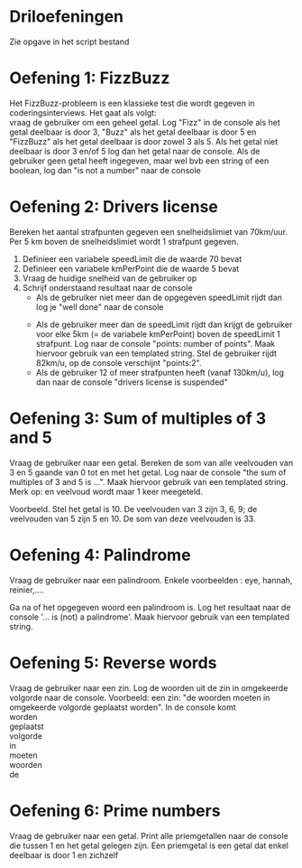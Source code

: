 # Driloefeningen
Zie opgave in het script bestand

# Oefening 1: FizzBuzz

Het FizzBuzz-probleem is een klassieke test die wordt gegeven in coderingsinterviews. Het gaat als volgt:  
vraag de gebruiker om een geheel getal. Log "Fizz" in de console als het getal deelbaar is door 3, "Buzz" als het getal deelbaar is door 5 en "FizzBuzz" als het getal deelbaar is door zowel 3 als 5. Als het getal niet deelbaar is door 3 en/of 5 log dan het getal naar de console. Als de gebruiker geen getal heeft ingegeven, maar wel bvb een string of een boolean, log dan "is not a number" naar de console

# Oefening 2: Drivers license

Bereken het aantal strafpunten gegeven een snelheidslimiet van 70km/uur. Per 5 km boven de snelheidslimiet wordt 1 strafpunt gegeven.
1. Definieer een variabele speedLimit die de waarde 70 bevat
2. Definieer een variabele kmPerPoint die de waarde 5 bevat
3. Vraag de huidige snelheid van de gebruiker op
2. Schrijf onderstaand resultaat naar de console
    - Als de gebruiker niet meer dan de opgegeven speedLimit rijdt dan log je "well done" naar de console</p>
    - Als de gebruiker meer dan de speedLimit rijdt dan krijgt de gebruiker voor elke 5km (= de variabele kmPerPoint) boven de speedLimit 1 strafpunt. Log naar de console "points: number of points". Maak hiervoor gebruik van een templated string. Stel de gebruiker rijdt 82km/u, op de console verschijnt "points:2".
    - Als de gebruiker 12 of meer strafpunten heeft (vanaf 130km/u), log dan naar de console "drivers license is suspended"

# Oefening 3: Sum of multiples of 3 and 5

Vraag de gebruiker naar een getal. Bereken de som van alle veelvouden van 3 en 5 gaande van 0 tot en met het getal. Log naar de console "the sum of multiples of 3 and 5 is ...". Maak hiervoor gebruik van een templated string. 
Merk op: en veelvoud wordt maar 1 keer meegeteld.

Voorbeeld. Stel het getal is 10. De veelvouden van 3 zijn 3, 6, 9; de veelvouden van 5 zijn 5 en 10. De som van deze veelvouden is 33.


# Oefening 4: Palindrome

Vraag de gebruiker naar een palindroom. Enkele voorbeelden : eye, hannah, reinier,....

Ga na of het opgegeven woord een palindroom is. Log het resultaat naar de console '... is (not) a palindrome'. Maak hiervoor gebruik van een templated string.

# Oefening 5: Reverse words

Vraag de gebruiker naar een zin.
Log de woorden uit de zin in omgekeerde volgorde naar de console.
Voorbeeld: een zin: "de woorden moeten in omgekeerde volgorde geplaatst worden".
In de console komt  
worden  
geplaatst  
volgorde  
in  
moeten  
woorden  
de  

# Oefening 6: Prime numbers

Vraag de gebruiker naar een getal.
Print alle priemgetallen naar de console die tussen 1 en het getal gelegen zijn. Een priemgetal is een getal dat enkel deelbaar is door 1 en zichzelf